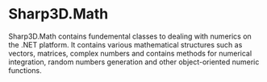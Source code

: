 # Sharp3D.Math
Sharp3D.Math contains fundemental classes to dealing with numerics on the .NET platform. It contains various mathematical structures such as vectors, matrices, complex numbers and contains methods for numerical integration, random numbers generation and other object-oriented numeric functions. 
